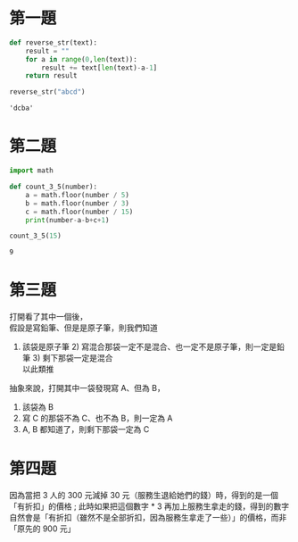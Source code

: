 
# 第一題


```python
def reverse_str(text):
    result = ""
    for a in range(0,len(text)):
        result += text[len(text)-a-1]
    return result
```


```python
reverse_str("abcd")
```




    'dcba'



# 第二題


```python
import math
```


```python
def count_3_5(number):
    a = math.floor(number / 5)
    b = math.floor(number / 3)
    c = math.floor(number / 15)
    print(number-a-b+c+1)
```


```python
count_3_5(15)
```

    9


# 第三題
打開看了其中一個後，  
假設是寫鉛筆、但是是原子筆，則我們知道   
1) 該袋是原子筆 2) 寫混合那袋一定不是混合、也一定不是原子筆，則一定是鉛筆 3) 剩下那袋一定是混合  
以此類推  
  
  
  
抽象來說，打開其中一袋發現寫 A、但為 B，  
1. 該袋為 B
2. 寫 C 的那袋不為 C、也不為 B，則一定為 A
3. A, B 都知道了，則剩下那袋一定為 C

# 第四題
因為當把 3 人的 300 元減掉 30 元（服務生退給她們的錢）時，得到的是一個「有折扣」的價格 ; 此時如果把這個數字 * 3 再加上服務生拿走的錢，得到的數字自然會是「有折扣（雖然不是全部折扣，因為服務生拿走了一些）」的價格，而非「原先的 900 元」
